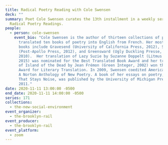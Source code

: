 ```yaml
---
title: Radical Poetry Reading with Cole Swensen
deck: ""
summary: Poet Cole Swensen curates the 13th installment in a weekly series of
  Radical Poetry Readings.
people:
  - person: cole-swensen
    event_bio: "Cole Swensen is the author of thirteen collections of poetry and has
      translated ten books of poetry into English from French. Her most recent
      books include Gravesend (University of California Press, 2012), Stele
      (Post-Apollo Press, 2012), and Greensward (Ugly Duckling Presse,
      2010).  Her translation of Lazy Suzie by Suzanne Doppelt (Litmus Press,
      2015) was nominated for the Best Translated Book Award and her translation
      of Island of the Dead by Jean Frémon (Green Integer, 2002) won the PEN USA
      Award for Literary Translation. In 2009, Swensen coedited American Hybrid:
      A Norton Anthology of New Poetry. A book of her essays on poetry, Noise
      That Stays Noise, was published by the University of Michigan Press in
      2011."
date: 2020-11-11 13:00:00 -0500
end_date: 2020-11-11 14:00:00 -0500
series: 171
collections:
  - the-new-social-environment
event_organizer:
  - the-brooklyn-rail
event_producer:
  - the-brooklyn-rail
event_platform:
  - zoom
---
```

